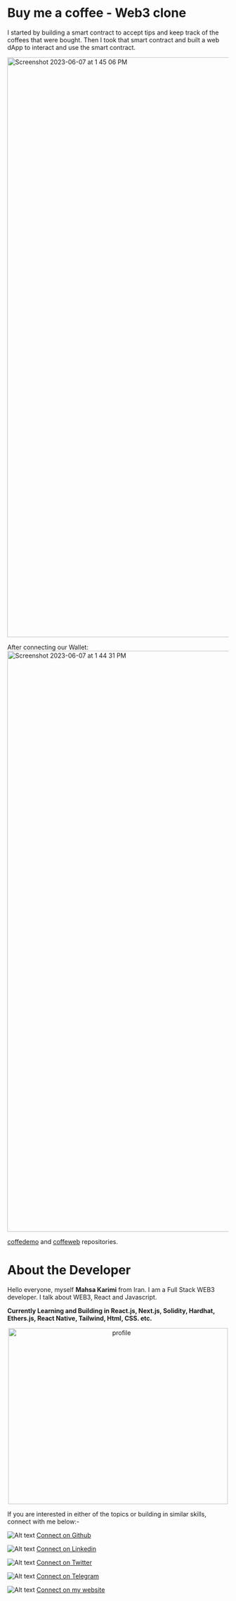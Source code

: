 # Buy me a coffee - Web3 clone 
I started by building a smart contract to accept tips and keep track of the coffees that were bought. Then I took that smart contract and built a web dApp to interact and use the smart contract.

<img width="1318" alt="Screenshot 2023-06-07 at 1 45 06 PM" src="https://github.com/mhkarimi78/coffee/assets/69413612/e43ebb75-5bb3-496c-9cc9-0ca07da88b4a">

After connecting our Wallet:
<img width="1320" alt="Screenshot 2023-06-07 at 1 44 31 PM" src="https://github.com/mhkarimi78/coffee/assets/69413612/007d37ce-0717-411d-abff-41b9fcf95682">

[coffedemo](https://github.com/mhkarimi78/coffeedemo) and [coffeweb](https://github.com/mhkarimi78/coffeeweb) repositories.


# About the Developer

Hello everyone, myself **Mahsa Karimi** from Iran. I am a Full Stack WEB3 developer. I talk about WEB3, React and Javascript.

**Currently Learning and Building in React.js, Next.js, Solidity, Hardhat, Ethers.js, React Native, Tailwind, Html, CSS. etc.**

<p align="center">
<img src="./public/profile.jpg" alt="profile" style="height: 400px; width:500px;"/>
</p>

If you are interested in either of the topics or building in similar skills, connect with me below:-

 ![Alt text](public/github.png "github") [Connect on Github](https://github.com/mhkarimi78)

 ![Alt text](public/linkedin.png "linkedin") [Connect on Linkedin](https://www.linkedin.com/in/mahsa-karimi-61114b1b9/)

 ![Alt text](public/twitter.png "twitter") [Connect on Twitter](https://twitter.com/Mhskarimi78)

 ![Alt text](public/telegram.png "telegram") [Connect on Telegram](https://t.me/Mhskarimi)

 ![Alt text](public/dev.png "dev") [Connect on my website](https://port-ten-sage.vercel.app/)
